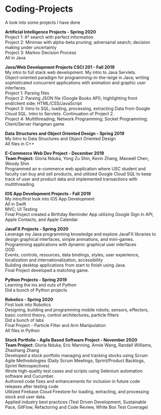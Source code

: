 # Coding-Projects
A look into some projects I have done

<strong>Artificial Intelligence Projects - Spring 2020</strong>
<br/>
Project 1: A* search with perfect information <br/>
Project 2: Minimax with alpha-beta pruning; adversarial search; decision making under uncertainty<br/>
Project 3: Markov Decision Process<br/>
All in Java


<strong>Java/Web Development Projects CSCI 201 - Fall 2019</strong><br/>
My intro to full stack web development. My intro to Java Servlets.<br/>
Object-oriented paradigm for programming-in-the-large in Java; writing sophisticated concurrent applications with animation and graphic user interfaces.<br/>
Project 1: Parsing files<br/>
Project 2: Parsing JSON file (Google Books API); highlighting front end/client side; HTML/CSS/JavaScript<br/>
Project 3: Intro to SQL; loading, processing, extracting Data from Google Cloud SQL. Intro to Servlets. Continuation of Project 2.<br/>
Project 4:  Multithreading; Network Programming; Socket Programming; Client/Server Hangman game<br/>


<strong>Data Structures and Object Oriented Design - Spring 2019</strong><br/>
My Intro to Data Structures and Object Oriented Design<br/> 
All files in C++


<strong>E-Commerce Web Dev Project - December 2019</strong><br/>
<strong>Team Project:</strong> Gloria Nduka, Yong Zu Shin, Kevin Zhang, Maxwell Chen, Woody Shin<br/>
Programmed an e-commerce web application where USC student and faculty can buy and sell products, and utilized Google Cloud SQL to keep track of user and product data and implemented transactions with multithreading.


<strong>IOS App Development Projects - Fall 2019</strong><br/>
My intro/first look into IOS App Development <br/>
All in Swift<br/>
MVC; UI Testing<br/>
Final Project created a Birthday Reminder App utilizing Google Sign In API, Apple Contacts, and Apple Calendar<br/>

<strong>JavaFX Projects - Spring 2020</strong><br/>
Leverage my Java programming knowledge and explore JavaFX libraries to design graphical interfaces, simple animations, and mini-games. <br/>
Programming applications with dynamic graphical user interfaces<br/>
OOD<br/>
Events, controls, resources, data bindings, styles, user experience, localization and internationalization, accessibility<br/>
Building desktop applications from start to finish using Java.<br/>
Final Project developed a matching game.<br/>


<strong>Python Projects - Spring 2019</strong><br/>
Learning the ins and outs of Python<br/>
Did a bunch of Python projects<br/>


<strong>Robotics - Spring 2020</strong><br/>
First look into Robotics<br/>
Designing, building and programming mobile robots; sensors, effectors, basic control theory, control architectures, particle filters<br/>
Did a bunch of labs<br/>
Final Project - Particle Filter and Arm Manipulation<br/>
All files in Python<br/>


<strong>Stock Portfolio - Agile Based Software Project - November 2020</strong><br/>
<strong>Team Project:</strong> Gloria Nduka, Eric Manning, Annie Wang, Randall Williams, Zhaohang Zhang<br/>
Developed a stock portfolio managing and tracking stocks using Scrum Agile Methodologies (Daily Scrum Meetings, Sprint/Product Backlogs, Sprint Retrospectives)<br/>
Wrote high-quality test cases and scripts using Selenium automation software and Cucumber.<br/>
Authored code fixes and enhancements for inclusion in future code releases after testing code<br/> 
Utilized Firebase Cloud Firestore for loading, extracting, and processing stock and user data.<br/>
Applied industry best practices (Test Driven Development, Sustainable Pace, GitFlow, Refactoring and Code Review, White Box Test Coverage)<br/>

